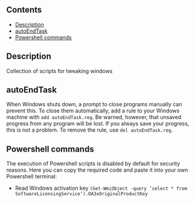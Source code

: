 ## Contents
* [Description](#description)
* [autoEndTask](#autoendtask)
* [Powershell commands](#powershell-commands)

## Description
Collection of scripts for tweaking windows

## autoEndTask
When Windows shuts down, a prompt to close programs manually can prevent this. To close them automatically, add a rule to your Windows machine with `add autoEndTask.reg`. Be warned, however, that unsaved progress from any program will be lost. If you always save your progress, this is not a problem. To remove the rule, use `del autoEndTask.reg`.

## Powershell commands
The execution of Powershell scripts is disabled by default for security reasons. Here you can copy the required code and paste it into your own Powershell terminal:
* Read Windows activation key `(Get-WmiObject -query ’select * from SoftwareLicensingService‘).OA3xOriginalProductKey`

